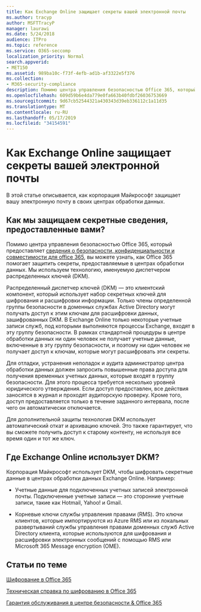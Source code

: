 ```yaml
---
title: Как Exchange Online защищает секреты вашей электронной почты
ms.author: tracyp
author: MSFTTracyP
manager: laurawi
ms.date: 5/24/2018
audience: ITPro
ms.topic: reference
ms.service: O365-seccomp
localization_priority: Normal
search.appverid:
- MET150
ms.assetid: 989ba10c-f73f-4efb-ad1b-af3322e5f376
ms.collection:
- M365-security-compliance
description: Помимо центра управления безопасностью Office 365, который предоставляет сведения о безопасности, конфиденциальности и совместимости для Office 365, вы можете узнать, как Office 365 помогает защитить секреты, предоставляемые в центрах обработки данных. Мы используем технологию, именуемую диспетчером распределенных ключей (DKM).
ms.openlocfilehash: 609d59b6e4da779e0fa663b40fdbf26036753669
ms.sourcegitcommit: 9d67cb52544321a430343d39eb336112c1a11d35
ms.translationtype: MT
ms.contentlocale: ru-RU
ms.lasthandoff: 05/17/2019
ms.locfileid: "34154591"
---
```

# <a name="how-exchange-online-secures-your-email-secrets"></a>Как Exchange Online защищает секреты вашей электронной почты

В этой статье описывается, как корпорация Майкрософт защищает вашу электронную почту в своих центрах обработки данных.
  
## <a name="how-do-we-secure-secret-information-provided-by-you"></a>Как мы защищаем секретные сведения, предоставленные вами?

Помимо центра управления безопасностью Office 365, который предоставляет [сведения о безопасности, конфиденциальности и совместимости для office 365](https://go.microsoft.com/fwlink/?linkid=874644), вы можете узнать, как Office 365 помогает защитить секреты, предоставляемые в центрах обработки данных. Мы используем технологию, именуемую диспетчером распределенных ключей (DKM).
  
Распределенный диспетчер ключей (DKM) — это клиентский компонент, который использует набор секретных ключей для шифрования и расшифровки информации. Только члены определенной группы безопасности в доменных службах Active Directory могут получать доступ к этим ключам для расшифровки данных, зашифрованных DKM. В Exchange Online только некоторые учетные записи служб, под которыми выполняются процессы Exchange, входят в эту группу безопасности. В рамках стандартной процедуры в центре обработки данных ни один человек не получает учетные данные, включенные в эту группу безопасности, и поэтому ни один человек не получает доступ к ключам, которые могут расшифровать эти секреты.
  
Для отладки, устранения неполадок и аудита администратор центра обработки данных должен запросить повышенные права доступа для получения временных учетных данных, которые входят в группу безопасности. Для этого процесса требуется несколько уровней юридического утверждения. Если доступ предоставлен, все действия заносятся в журнал и проходят аудиторскую проверку. Кроме того, доступ предоставляется только в течение заданного интервала, после чего он автоматически отключается.
  
Для дополнительной защиты технология DKM использует автоматический откат и архивацию ключей. Это также гарантирует, что вы сможете получить доступ к старому контенту, не используя все время один и тот же ключ.
  
## <a name="where-does-exchange-online-make-use-of-dkm"></a>Где Exchange Online использует DKM?

Корпорация Майкрософт использует DKM, чтобы шифровать секретные данные в центрах обработки данных Exchange Online. Например:
  
- Учетные данные для подключенных учетных записей электронной почты. Подключенные учетные записи — это сторонние учетные записи, такие как Hotmail, Yahoo! и Gmail.
    
- Корневые ключи службы управления правами (RMS). Это ключи клиентов, которые импортируются из Azure RMS или из локальных развертываний службы управления правами доменных служб Active Directory клиента, которые используются для шифрования и расшифровки электронных сообщений с помощью RMS или Microsoft 365 Message encryption (OME).
    
## <a name="related-topics"></a>Статьи по теме

[Шифрование в Office 365](encryption.md)
  
[Техническая справка по шифрованию в Office 365](technical-reference-details-about-encryption.md)
  
[Гарантия обслуживания в центре безопасности &amp; Office 365](https://go.microsoft.com/fwlink/?linkid=874645)
  

